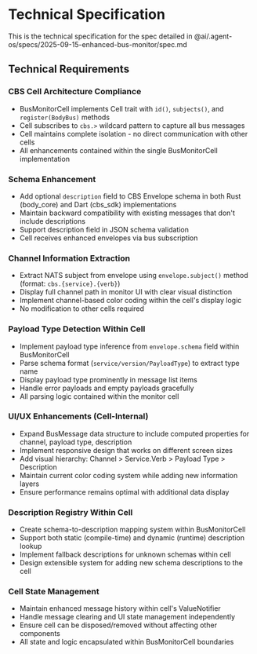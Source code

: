 # Technical Specification

This is the technical specification for the spec detailed in @ai/.agent-os/specs/2025-09-15-enhanced-bus-monitor/spec.md

## Technical Requirements

### CBS Cell Architecture Compliance
- BusMonitorCell implements Cell trait with `id()`, `subjects()`, and `register(BodyBus)` methods
- Cell subscribes to `cbs.>` wildcard pattern to capture all bus messages
- Cell maintains complete isolation - no direct communication with other cells
- All enhancements contained within the single BusMonitorCell implementation

### Schema Enhancement
- Add optional `description` field to CBS Envelope schema in both Rust (body_core) and Dart (cbs_sdk) implementations
- Maintain backward compatibility with existing messages that don't include descriptions
- Support description field in JSON schema validation
- Cell receives enhanced envelopes via bus subscription

### Channel Information Extraction
- Extract NATS subject from envelope using `envelope.subject()` method (format: `cbs.{service}.{verb}`)
- Display full channel path in monitor UI with clear visual distinction
- Implement channel-based color coding within the cell's display logic
- No modification to other cells required

### Payload Type Detection Within Cell
- Implement payload type inference from `envelope.schema` field within BusMonitorCell
- Parse schema format (`service/version/PayloadType`) to extract type name
- Display payload type prominently in message list items
- Handle error payloads and empty payloads gracefully
- All parsing logic contained within the monitor cell

### UI/UX Enhancements (Cell-Internal)
- Expand BusMessage data structure to include computed properties for channel, payload type, description
- Implement responsive design that works on different screen sizes
- Add visual hierarchy: Channel > Service.Verb > Payload Type > Description
- Maintain current color coding system while adding new information layers
- Ensure performance remains optimal with additional data display

### Description Registry Within Cell
- Create schema-to-description mapping system within BusMonitorCell
- Support both static (compile-time) and dynamic (runtime) description lookup
- Implement fallback descriptions for unknown schemas within cell
- Design extensible system for adding new schema descriptions to the cell

### Cell State Management
- Maintain enhanced message history within cell's ValueNotifier
- Handle message clearing and UI state management independently
- Ensure cell can be disposed/removed without affecting other components
- All state and logic encapsulated within BusMonitorCell boundaries

